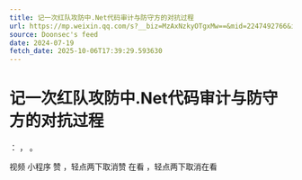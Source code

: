 ```yaml
---
title: 记一次红队攻防中.Net代码审计与防守方的对抗过程
url: https://mp.weixin.qq.com/s?__biz=MzAxNzkyOTgxMw==&mid=2247492766&idx=1&sn=b8677816d61bf760a7929cfa2122cf77
source: Doonsec's feed
date: 2024-07-19
fetch_date: 2025-10-06T17:39:29.593630
---
```


# 记一次红队攻防中.Net代码审计与防守方的对抗过程

：
，
。

视频
小程序
赞
，轻点两下取消赞
在看
，轻点两下取消在看